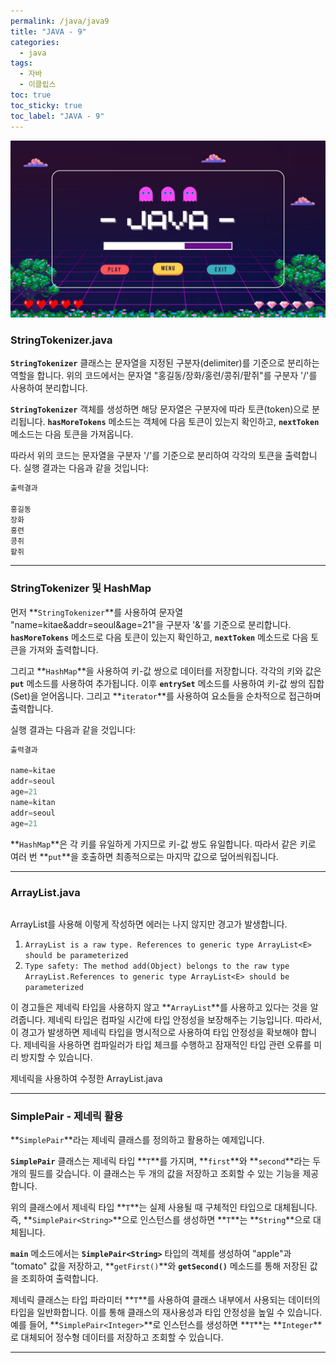```yaml
---
permalink: /java/java9
title: "JAVA - 9"
categories:
  - java
tags:
  - 자바
  - 이클립스
toc: true
toc_sticky: true
toc_label: "JAVA - 9"
---
```


![img](/images/java/java.jpg)

### StringTokenizer.java

<script src="https://gist.github.com/junyihong/82b0014c19b8fc579881217e9dbea131.js"></script>

**`StringTokenizer`** 클래스는 문자열을 지정된 구분자(delimiter)를 기준으로 분리하는 역할을 합니다. 위의 코드에서는 문자열 "홍길동/장화/홍련/콩쥐/팥쥐"를 구분자 '/'를 사용하여 분리합니다.

**`StringTokenizer`** 객체를 생성하면 해당 문자열은 구분자에 따라 토큰(token)으로 분리됩니다. **`hasMoreTokens`** 메소드는 객체에 다음 토큰이 있는지 확인하고, **`nextToken`** 메소드는 다음 토큰을 가져옵니다.

따라서 위의 코드는 문자열을 구분자 '/'를 기준으로 분리하여 각각의 토큰을 출력합니다. 실행 결과는 다음과 같을 것입니다:

```java
출력결과

홍길동
장화
홍련
콩쥐
팥쥐
```

---

### StringTokenizer 및 HashMap

<script src="https://gist.github.com/junyihong/7cf75bce347635de4c95311cd3979857.js"></script>

먼저 **`StringTokenizer`**를 사용하여 문자열 "name=kitae&addr=seoul&age=21"을 구분자 '&'를 기준으로 분리합니다. **`hasMoreTokens`** 메소드로 다음 토큰이 있는지 확인하고, **`nextToken`** 메소드로 다음 토큰을 가져와 출력합니다.

그리고 **`HashMap`**을 사용하여 키-값 쌍으로 데이터를 저장합니다. 각각의 키와 값은 **`put`** 메소드를 사용하여 추가됩니다. 이후 **`entrySet`** 메소드를 사용하여 키-값 쌍의 집합(Set)을 얻어옵니다. 그리고 **`iterator`**를 사용하여 요소들을 순차적으로 접근하며 출력합니다.

실행 결과는 다음과 같을 것입니다:

```java
출력결과

name=kitae
addr=seoul
age=21
name=kitan
addr=seoul
age=21
```

**`HashMap`**은 각 키를 유일하게 가지므로 키-값 쌍도 유일합니다. 따라서 같은 키로 여러 번 **`put`**을 호출하면 최종적으로는 마지막 값으로 덮어씌워집니다.

---

### ArrayList.java

```java

```

ArrayList를 사용해 이렇게 작성하면 에러는 나지 않지만 경고가 발생합니다.

1. `ArrayList is a raw type. References to generic type ArrayList<E> should be parameterized`
2. `Type safety: The method add(Object) belongs to the raw type ArrayList.References to generic type ArrayList<E> should be parameterized`

이 경고들은 제네릭 타입을 사용하지 않고 **`ArrayList`**를 사용하고 있다는 것을 알려줍니다. 제네릭 타입은 컴파일 시간에 타입 안정성을 보장해주는 기능입니다. 따라서, 이 경고가 발생하면 제네릭 타입을 명시적으로 사용하여 타입 안정성을 확보해야 합니다. 제네릭을 사용하면 컴파일러가 타입 체크를 수행하고 잠재적인 타입 관련 오류를 미리 방지할 수 있습니다.

제네릭을 사용하여 수정한 ArrayList.java

<script src="https://gist.github.com/junyihong/301aac38abed65b3280b4db0edd188eb.js"></script>

---

### SimplePair - 제네릭 활용

**`SimplePair`**라는 제네릭 클래스를 정의하고 활용하는 예제입니다.

**`SimplePair`** 클래스는 제네릭 타입 **`T`**를 가지며, **`first`**와 **`second`**라는 두 개의 필드를 갖습니다. 이 클래스는 두 개의 값을 저장하고 조회할 수 있는 기능을 제공합니다.

<script src="https://gist.github.com/junyihong/57cdf33af45b7882d661da2aba5d4d84.js"></script>

위의 클래스에서 제네릭 타입 **`T`**는 실제 사용될 때 구체적인 타입으로 대체됩니다. 즉, **`SimplePair<String>`**으로 인스턴스를 생성하면 **`T`**는 **`String`**으로 대체됩니다.

**`main`** 메소드에서는 **`SimplePair<String>`** 타입의 객체를 생성하여 "apple"과 "tomato" 값을 저장하고, **`getFirst()`**와 **`getSecond()`** 메소드를 통해 저장된 값을 조회하여 출력합니다.

<script src="https://gist.github.com/junyihong/cde5d4dcd25f3fc8eebd54887ffc2f06.js"></script>

제네릭 클래스는 타입 파라미터 **`T`**를 사용하여 클래스 내부에서 사용되는 데이터의 타입을 일반화합니다. 이를 통해 클래스의 재사용성과 타입 안정성을 높일 수 있습니다. 예를 들어, **`SimplePair<Integer>`**로 인스턴스를 생성하면 **`T`**는 **`Integer`**로 대체되어 정수형 데이터를 저장하고 조회할 수 있습니다.

---
